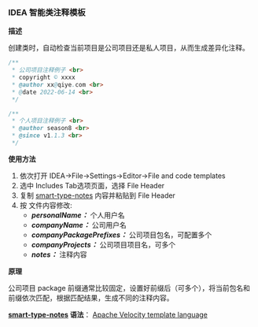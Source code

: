 ### IDEA 智能类注释模板

**描述**

创建类时，自动检查当前项目是公司项目还是私人项目，从而生成差异化注释。

```java
/**
 * 公司项目注释例子 <br>
 * copyright © xxxx
 * @author xx@qiye.com <br>
 * @date 2022-06-14 <br>
 */

/**
 * 个人项目注释例子 <br>
 * @author season8 <br>
 * @since v1.1.3 <br>
 */
```

**使用方法**

1. 依次打开 IDEA->File->Settings->Editor->File and code templates
2. 选中 Includes Tab选项页面，选择 File Header
3. 复制 [smart-type-notes](./smart-type-notes.vm) 内容并粘贴到 File Header
4. 按 文件内容修改:
   + **_personalName：_** 个人用户名
   + **_companyName：_** 公司用户名
   + **_companyPackagePrefixes：_** 公司项目包名，可配置多个
   + **_companyProjects：_** 公司项目项目名，可多个
   + **_notes：_** 注释内容

**原理**

公司项目 package 前缀通常比较固定，设置好前缀后（可多个），将当前包名和前缀依次匹配，根据匹配结果，生成不同的注释内容。

**[smart-type-notes](./smart-type-notes.vm) 语法**：
[Apache Velocity template language](https://velocity.apache.org/engine/devel/user-guide.html#velocimacros)